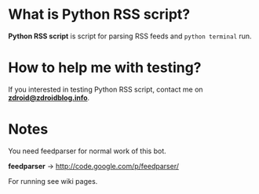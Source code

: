 # What is Python RSS script?

**Python RSS script** is script for parsing RSS feeds and `python terminal` run.

# How to help me with testing?

If you interested in testing Python RSS script, contact me on **zdroid@zdroidblog.info**.

# Notes

You need feedparser for normal work of this bot.

<b>feedparser</b> → http://code.google.com/p/feedparser/

For running see wiki pages.
